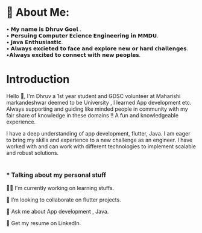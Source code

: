 # 💫 About Me:
• 𝗠𝘆 𝗻𝗮𝗺𝗲 𝗶𝘀 𝗗𝗵𝗿𝘂𝘃 𝗚𝗼𝗲𝗹 .<br>• 𝗣𝗲𝗿𝘀𝘂𝗶𝗻𝗴 𝗖𝗼𝗺𝗽𝘂𝘁𝗲𝗿 𝗘𝗰𝗶𝗲𝗻𝗰𝗲 𝗘𝗻𝗴𝗶𝗻𝗲𝗲𝗿𝗶𝗻𝗴 𝗶𝗻 𝗠𝗠𝗗𝗨.<br>• 𝗝𝗮𝘃𝗮 𝗘𝗻𝘁𝗵𝘂𝘀𝗶𝗮𝘀𝘁𝗶𝗰.<br>• 𝗔𝗹𝘄𝗮𝘆𝘀 𝗲𝘅𝗰𝗶𝗲𝘁𝗲𝗱 𝘁𝗼 𝗳𝗮𝗰𝗲 𝗮𝗻𝗱 𝗲𝘅𝗽𝗹𝗼𝗿𝗲 𝗻𝗲𝘄 𝗼𝗿 𝗵𝗮𝗿𝗱 𝗰𝗵𝗮𝗹𝗹𝗲𝗻𝗴𝗲𝘀. <br>•𝗔𝗹𝘄𝗮𝘆𝘀 𝗲𝘅𝗰𝗶𝘁𝗲𝗱 𝘁𝗼 𝗰𝗼𝗻𝗻𝗲𝗰𝘁 𝘄𝗶𝘁𝗵 𝗻𝗲𝘄 𝗽𝗲𝗼𝗽𝗹𝗲𝘀.<br> 

# Introduction
Hello 👋, I'm Dhruv a 1st year student and GDSC volunteer at Maharishi markandeshwar deemed to be University , I learned App development etc. Always supporting and guiding like minded people in community with my fair share of knowledge in these domains !! A fun and  knowledgeable experience.

I have a deep understanding of app development, flutter, Java. I am eager to bring my skills and experience to a new challenge as an engineer. I have worked with and can work with different technologies to implement scalable and robust solutions.<br><br>


### * Talking about my personal stuff 


  👨‍💻 I'm currently working on learning stuffs.

  👯 I’m looking to collaborate on flutter projects.

  💬 Ask me about App development , Java.

  📄 Get my resume on LinkedIn.





